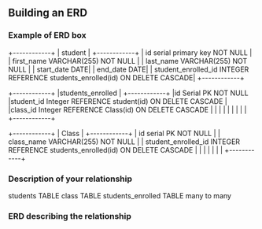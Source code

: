 ## Building an ERD 

### Example of ERD box

+------------+
| student   |
+------------+
| id serial primary key NOT NULL       |
| first_name  VARCHAR(255) NOT NULL   |
| last_name   VARCHAR(255) NOT NULL |
| start_date  DATE|
| end_date    DATE|
| student_enrolled_id INTEGER  REFERENCE students_enrolled(id) ON DELETE CASCADE|
+------------+

+------------+
|students_enrolled |
+------------+
|id Serial PK NOT NULL
|student_id Integer REFERENCE student(id) ON DELETE CASCADE     |
|class_id Integer  REFERENCE Class(id) ON DELETE CASCADE     |
|            |
|            |
|            |
|            |
+------------+

+------------+
| Class   |
+------------+
| id serial PK  NOT NULL         |
| class_name VARCHAR(255) NOT NULL          |
| student_enrolled_id   INTEGER  REFERENCE students_enrolled(id) ON DELETE CASCADE       |
|            |
|            |
|            |
+------------+



### Description of your relationship
students TABLE
class TABLE
students_enrolled TABLE
many to many
### ERD describing the relationship
